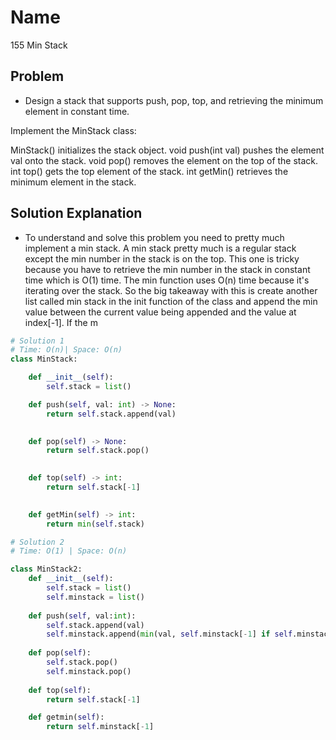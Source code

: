 # Name

155 Min Stack

## Problem

* Design a stack that supports push, pop, top, and retrieving the minimum element in constant time.

Implement the MinStack class:

MinStack() initializes the stack object.
void push(int val) pushes the element val onto the stack.
void pop() removes the element on the top of the stack.
int top() gets the top element of the stack.
int getMin() retrieves the minimum element in the stack.


## Solution Explanation

* To understand and solve this problem you need to pretty much implement a min stack. A min stack pretty much is a regular stack except the min number in the stack is on the top. This one is tricky because you have to retrieve the min number in the stack in constant time which is O(1) time. The min function uses O(n) time because it's iterating over the stack. So the big takeaway with this is create another list called min stack in the init function of the class and append the min value between the current value being appended and the value at index[-1]. If the m 

```python
# Solution 1
# Time: O(n)| Space: O(n)
class MinStack:

    def __init__(self):
        self.stack = list()

    def push(self, val: int) -> None:
        return self.stack.append(val)
        

    def pop(self) -> None:
        return self.stack.pop()
        

    def top(self) -> int:
        return self.stack[-1]
        

    def getMin(self) -> int:
        return min(self.stack)

# Solution 2
# Time: O(1) | Space: O(n)

class MinStack2:
    def __init__(self):
        self.stack = list()
        self.minstack = list()
    
    def push(self, val:int):
        self.stack.append(val)
        self.minstack.append(min(val, self.minstack[-1] if self.minstack else val))
    
    def pop(self):
        self.stack.pop()
        self.minstack.pop()
    
    def top(self):
        return self.stack[-1]

    def getmin(self):
        return self.minstack[-1]

```

